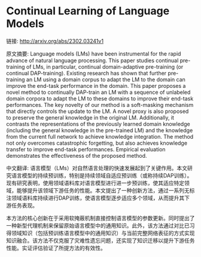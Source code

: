 # Continual Learning of Language Models

链接: http://arxiv.org/abs/2302.03241v1

原文摘要:
Language models (LMs) have been instrumental for the rapid advance of natural
language processing. This paper studies continual pre-training of LMs, in
particular, continual domain-adaptive pre-training (or continual DAP-training).
Existing research has shown that further pre-training an LM using a domain
corpus to adapt the LM to the domain can improve the end-task performance in
the domain. This paper proposes a novel method to continually DAP-train an LM
with a sequence of unlabeled domain corpora to adapt the LM to these domains to
improve their end-task performances. The key novelty of our method is a
soft-masking mechanism that directly controls the update to the LM. A novel
proxy is also proposed to preserve the general knowledge in the original LM.
Additionally, it contrasts the representations of the previously learned domain
knowledge (including the general knowledge in the pre-trained LM) and the
knowledge from the current full network to achieve knowledge integration. The
method not only overcomes catastrophic forgetting, but also achieves knowledge
transfer to improve end-task performances. Empirical evaluation demonstrates
the effectiveness of the proposed method.

中文翻译:
语言模型（LMs）对自然语言处理的快速发展起到了关键作用。本文研究语言模型的持续预训练，特别是持续领域自适应预训练（或称持续DAP训练）。现有研究表明，使用领域语料库对语言模型进行进一步预训练，使其适应特定领域，能够提升该领域下游任务的性能。本文提出了一种创新方法，通过一系列无标注领域语料库持续进行DAP训练，使语言模型逐步适应多个领域，从而提升其下游任务表现。

本方法的核心创新在于采用软掩蔽机制直接控制语言模型的参数更新。同时提出了一种新型代理机制来保留原始语言模型中的通用知识。此外，该方法通过对比已习得领域知识（包括预训练语言模型中的通用知识）与当前完整网络表征的方式实现知识融合。该方法不仅克服了灾难性遗忘问题，还实现了知识迁移以提升下游任务性能。实证评估验证了所提方法的有效性。


